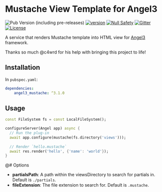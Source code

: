 # Mustache View Template for Angel3

![Pub Version (including pre-releases)](https://img.shields.io/pub/v/angel3_mustache?include_prereleases)
[![version](https://img.shields.io/badge/pub-v3.0.0-brightgreen)](https://pub.dartlang.org/packages/angel3_mustache)
[![Null Safety](https://img.shields.io/badge/null-safety-brightgreen)](https://dart.dev/null-safety)
[![Gitter](https://img.shields.io/gitter/room/angel_dart/discussion)](https://gitter.im/angel_dart/discussion)
[![License](https://img.shields.io/github/license/dukefirehawk/angel)](https://github.com/dukefirehawk/angel/tree/master/packages/mustache/LICENSE)

A service that renders Mustache template into HTML view for [Angel3](https://angel3-framework.web.app/) framework.

Thanks so much @c4wrd for his help with bringing this project to life!

## Installation

In `pubspec.yaml`:

```yaml
dependencies:
    angel3_mustache: ^3.1.0
```

## Usage

```dart
const FileSystem fs = const LocalFileSystem();

configureServer(Angel app) async {
  // Run the plug-in
  await app.configure(mustache(fs.directory('views')));
  
  // Render `hello.mustache`
  await res.render('hello', {'name': 'world'});
}
```

@# Options

- **partialsPath**: A path within the viewsDirectory to search for partials in.
    Default is `./partials`.
- **fileExtension**: The file extension to search for. Default is `.mustache`.
